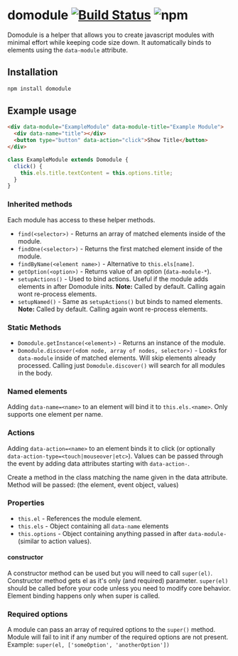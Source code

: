 # domodule [![Build Status](https://travis-ci.org/firstandthird/domodule.svg?branch=master)](https://travis-ci.org/firstandthird/domodule) ![npm](https://img.shields.io/npm/v/domodule.svg)

Domodule is a helper that allows you to create javascript modules with minimal effort while keeping code size down. It automatically binds to elements using the `data-module` attribute.

## Installation

```js
npm install domodule
```

## Example usage

```html
<div data-module="ExampleModule" data-module-title="Example Module">
  <div data-name="title"></div>
  <button type="button" data-action="click">Show Title</button>
</div>
```

```js
class ExampleModule extends Domodule {
  click() {
    this.els.title.textContent = this.options.title;
  }
}
```

### Inherited methods

Each module has access to these helper methods.

- `find(<selector>)` - Returns an array of matched elements inside of the module.
- `findOne(<selector>)` - Returns the first matched element inside of the module.
- `findByName(<element name>)` - Alternative to `this.els[name]`.
- `getOption(<option>)` - Returns value of an option (`data-module-*`).
- `setupActions()` - Used to bind actions. Useful if the module adds elements in after Domodule inits. **Note:** Called by default. Calling again wont re-process elements.
- `setupNamed()` - Same as `setupActions()` but binds to named elements. **Note:** Called by default. Calling again wont re-process elements.

### Static Methods

- `Domodule.getInstance(<element>)` - Returns an instance of the module.
- `Domodule.discover(<dom node, array of nodes, selector>)` - Looks for `data-module` inside of matched elements. Will skip elements already processed. Calling just `Domodule.discover()` will search for all modules in the body.

### Named elements

Adding `data-name=<name>` to an element will bind it to `this.els.<name>`. Only supports one element per name.

### Actions

Adding `data-action=<name>` to an element binds it to click (or optionally `data-action-type=<touch|mouseover|etc>`). Values can be passed through the event by adding data attributes starting with `data-action-`.

Create a method in the class matching the name given in the data attribute. Method will be passed: (the element, event object, values)

### Properties

- `this.el` - References the module element.
- `this.els` - Object containing all `data-name` elements
- `this.options` - Object containing anything passed in after `data-module-` (similar to action values).

#### constructor

A constructor method can be used but you will need to call `super(el)`. Constructor method gets el as it's only (and required) parameter. `super(el)` should be called before your code unless you need to modify core behavior. Element binding happens only when super is called.

### Required options

A module can pass an array of required options to the `super()` method. Module will fail to init if any number of the required options are not present. Example: `super(el, ['someOption', 'anotherOption'])`
